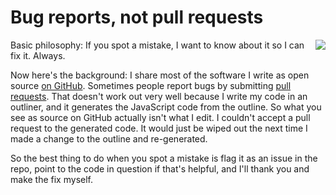 # Bug reports, not pull requests
<img src="http://scripting.com/images/2020/05/26/cherries.png" border="0" align="right">Basic philosophy: If you spot a mistake, I want to know about it so I can fix it. Always.

Now here's the background: I share most of the software I write as open source <a href="https://github.com/scripting?tab=repositories">on GitHub</a>. Sometimes people report bugs by submitting <a href="https://help.github.com/en/github/collaborating-with-issues-and-pull-requests/about-pull-requests">pull requests</a>. That doesn't work out very well because I write my code in an outliner, and it generates the JavaScript code from the outline. So what you see as source on GitHub actually isn't what I edit. I couldn't accept a pull request to the generated code. It would just be wiped out the next time I made a change to the outline and re-generated. 

So the best thing to do when you spot a mistake is flag it as an issue in the repo, point to the code in question if that's helpful, and I'll thank you and make the fix myself. 

